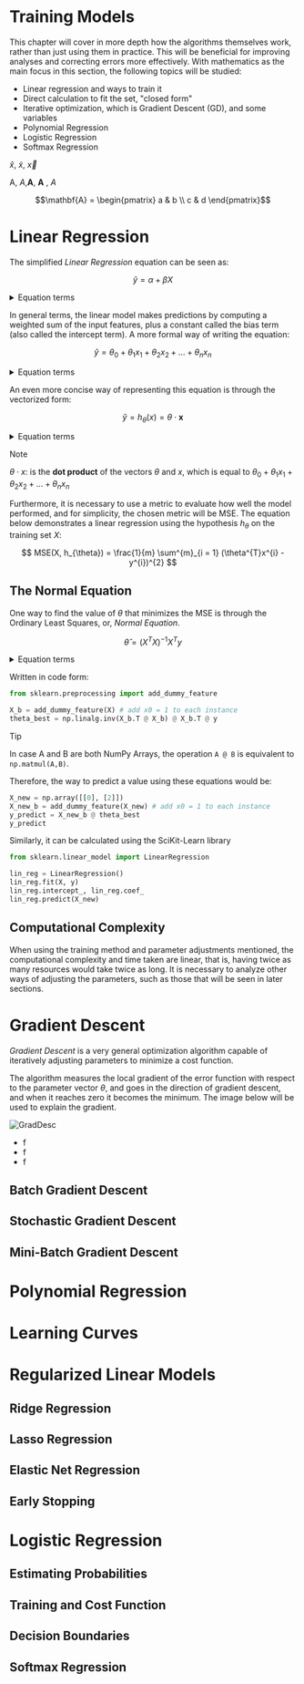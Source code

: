 # Training Models
This chapter will cover in more depth how the algorithms themselves work, rather than just using them in practice. This will be beneficial for improving analyses and correcting errors more effectively. With mathematics as the main focus in this section, the following topics will be studied:

- Linear regression and ways to train it
- Direct calculation to fit the set, "closed form"
- Iterative optimization, which is Gradient Descent (GD), and some variables
- Polynomial Regression
- Logistic Regression
- Softmax Regression


$\hat{x}$, $\tilde{x}$, $\vec{x}$




A, *A*,**A**, $\textbf{A}$ , $A$



```math
\mathbf{A} = \begin{pmatrix} a & b \\ c & d \end{pmatrix}
```


# Linear Regression
The simplified _Linear Regression_ equation can be seen as:

```math
\hat{y} = \alpha + \beta X
```
<details>

<summary>Equation terms</summary>

- $\hat{y}$: Is the predicted value.
- $\alpha$: Is the constant value that represents the intercept of the line with the vertical axis.
- $\beta$: Is the slope, the **angular coefficient**.
- $X$: Is the independent variable.
  
</details>


In general terms, the linear model makes predictions by computing a weighted sum of the input features, plus a constant called the bias term (also called the intercept term). A more formal way of writing the equation:


```math
\hat{y} = \theta_{0} + \theta_{1} x_{1} + \theta_{2} x_{2} + ... + \theta_{n} x_{n} 
```
<details>
<summary>Equation terms</summary>

- $\hat{y}$: Is the predicted value.
- $\theta_{n}$: Is the constant value that represents the intercept of the line with the vertical axis.
- $x_{n}$: Is the slope, the **angular coefficient**.
- $X$: Is the independent variable.
  
</details>

An even more concise way of representing this equation is through the vectorized form:

```math
\hat{y} = h_{\theta}(x) = \theta \cdot \textbf{x}

```


<details>
<summary>Equation terms</summary>

- $h_{\theta}$: is the hypothesis function, using the model parameters $\theta$.
- $\theta$: is the **model’s parameter vector**, containing the bias term $\theta_{0}$ and the feature weights $\theta_{1}$ to $\theta_{n}$ 
- $x$: is the **instance’s feature vector**, containing $x_{0}$ to $x_{n}$ , with $x_{0}$ always equal to 1.


  

  
</details>



> [!NOTE]
> $\theta \cdot x$: is the **dot product** of the vectors $\theta$ and $x$, which is equal to $\theta_{0} + \theta_{1} x_{1} + \theta_{2} x_{2} + ... + \theta_{n} x_{n}$


Furthermore, it is necessary to use a metric to evaluate how well the model performed, and for simplicity, the chosen metric will be MSE. The equation below demonstrates a linear regression using the hypothesis $h_{\theta}$ on the training set $X$:


```math

MSE(X, h_{\theta}) = \frac{1}{m} \sum^{m}_{i = 1} (\theta^{T}x^{i} - y^{i})^{2}

```


## The Normal Equation
One way to find the value of $\theta$ that minimizes the MSE is through the Ordinary Least Squares, or, _Normal Equation_.

```math

\hat{\theta} = (X^{T}X)^{-1} X^{T} y

```
<details>
<summary>Equation terms</summary>

- $\hat{\theta}$: is the value of $\theta$ that minimizes the _cost function_
- $y$: is the **vector of target** containing $y^{(1)}$ to $y^{(m)}$

</details>



Written in code form:

```python
from sklearn.preprocessing import add_dummy_feature

X_b = add_dummy_feature(X) # add x0 = 1 to each instance
theta_best = np.linalg.inv(X_b.T @ X_b) @ X_b.T @ y
```

> [!TIP]
> In case A and B are both NumPy Arrays, the operation `A @ B` is equivalent to `np.matmul(A,B)`.

Therefore, the way to predict a value using these equations would be:

```python
X_new = np.array([[0], [2]])
X_new_b = add_dummy_feature(X_new) # add x0 = 1 to each instance
y_predict = X_new_b @ theta_best
y_predict

```

Similarly, it can be calculated using the SciKit-Learn library

```python
from sklearn.linear_model import LinearRegression

lin_reg = LinearRegression()
lin_reg.fit(X, y)
lin_reg.intercept_, lin_reg.coef_
lin_reg.predict(X_new)
```


<!-- Man, I got stuck here. I need to come back later because there was a lot of information in a few lines. -->
<!-- Man, I got stuck here. I need to come back later because there was a lot of information in a few lines. -->
<!-- Man, I got stuck here. I need to come back later because there was a lot of information in a few lines. -->
<!-- Man, I got stuck here. I need to come back later because there was a lot of information in a few lines. -->
<!-- Man, I got stuck here. I need to come back later because there was a lot of information in a few lines. -->
<!-- Man, I got stuck here. I need to come back later because there was a lot of information in a few lines. -->
<!-- Man, I got stuck here. I need to come back later because there was a lot of information in a few lines. -->
<!-- Man, I got stuck here. I need to come back later because there was a lot of information in a few lines. -->
<!-- Man, I got stuck here. I need to come back later because there was a lot of information in a few lines. -->
<!-- Man, I got stuck here. I need to come back later because there was a lot of information in a few lines. -->
<!-- Man, I got stuck here. I need to come back later because there was a lot of information in a few lines. -->
<!-- Man, I got stuck here. I need to come back later because there was a lot of information in a few lines. -->
<!-- Man, I got stuck here. I need to come back later because there was a lot of information in a few lines. -->

## Computational Complexity
When using the training method and parameter adjustments mentioned, the computational complexity and time taken are linear, that is, having twice as many resources would take twice as long. It is necessary to analyze other ways of adjusting the parameters, such as those that will be seen in later sections.






# Gradient Descent

_Gradient Descent_ is a very general optimization algorithm capable of iteratively adjusting parameters to minimize a cost function.

The algorithm measures the local gradient of the error function with respect to the parameter vector $\theta$, and goes in the direction of gradient descent, and when it reaches zero it becomes the minimum. The image below will be used to explain the gradient.

![GradDesc](https://github.com/user-attachments/assets/84eccbeb-c249-40f3-878e-eb71beed5c8c)

<!-- Lista pra ver as parada -->
- f
- f
- f
  


## Batch Gradient Descent
## Stochastic Gradient Descent
## Mini-Batch Gradient Descent




# Polynomial Regression







# Learning Curves







# Regularized Linear Models


## Ridge Regression
## Lasso Regression
## Elastic Net Regression
## Early Stopping








# Logistic Regression


## Estimating Probabilities
## Training and Cost Function
## Decision Boundaries
## Softmax Regression


